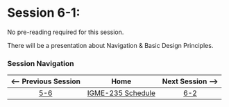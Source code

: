 # Session 6-1: 

No pre-reading required for this session.

There will be a presentation about Navigation & Basic Design Principles. 

### Session Navigation

| <-- Previous Session |               Home                  | Next Session --> |
|:--------------------:|:-----------------------------------:|:----------------:|
|  [5-6](5-6.md)       | [IGME-235 Schedule](../schedule.md) |   [6-2](6-2.md)  |
